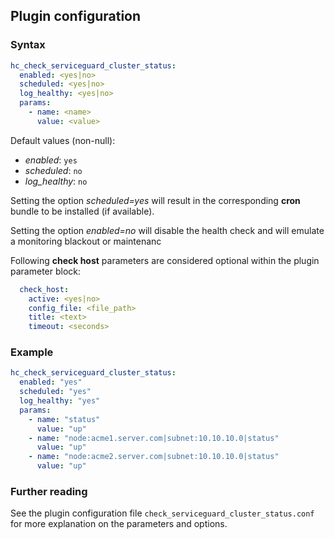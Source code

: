 ## Plugin configuration

### Syntax

```yaml
hc_check_serviceguard_cluster_status:
  enabled: <yes|no>
  scheduled: <yes|no>
  log_healthy: <yes|no>
  params:
    - name: <name>
      value: <value>
```

Default values (non-null):
* *enabled*: `yes`
* *scheduled*: `no`
* *log_healthy*: `no`

Setting the option *scheduled=yes* will result in the corresponding **cron** bundle to be installed (if available).

Setting the option *enabled=no* will disable the health check and will emulate a monitoring blackout or maintenanc

Following **check host** parameters are considered optional within the plugin parameter block:

```yaml
  check_host:
    active: <yes|no>
    config_file: <file_path>
    title: <text>
    timeout: <seconds>
```

### Example

```yaml
hc_check_serviceguard_cluster_status:
  enabled: "yes"
  scheduled: "yes"    
  log_healthy: "yes"
  params:
    - name: "status"
      value: "up"
    - name: "node:acme1.server.com|subnet:10.10.10.0|status"
      value: "up"
    - name: "node:acme2.server.com|subnet:10.10.10.0|status"
      value: "up"
```

### Further reading

See the plugin configuration file `check_serviceguard_cluster_status.conf` for more explanation on the parameters and options.
